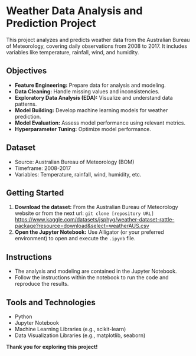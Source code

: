 # Weather Data Analysis and Prediction Project

This project analyzes and predicts weather data from the Australian Bureau of Meteorology, covering daily observations from 2008 to 2017. It includes variables like temperature, rainfall, wind, and humidity.

## Objectives

* **Feature Engineering:** Prepare data for analysis and modeling.
* **Data Cleaning:** Handle missing values and inconsistencies.
* **Exploratory Data Analysis (EDA):** Visualize and understand data patterns.
* **Model Building:** Develop machine learning models for weather prediction.
* **Model Evaluation:** Assess model performance using relevant metrics.
* **Hyperparameter Tuning:** Optimize model performance.

## Dataset

* Source: Australian Bureau of Meteorology (BOM)
* Timeframe: 2008-2017
* Variables: Temperature, rainfall, wind, humidity, etc.

## Getting Started

1.  **Download the dataset:** From the Australian Bureau of Meteorology website or from the next url: `git clone [repository URL]` https://www.kaggle.com/datasets/jsphyg/weather-dataset-rattle-package?resource=download&select=weatherAUS.csv
2.  **Open the Jupyter Notebook:** Use Alligator (or your preferred environment) to open and execute the `.ipynb` file.

## Instructions

* The analysis and modeling are contained in the Jupyter Notebook.
* Follow the instructions within the notebook to run the code and reproduce the results.

## Tools and Technologies

* Python
* Jupyter Notebook
* Machine Learning Libraries (e.g., scikit-learn)
* Data Visualization Libraries (e.g., matplotlib, seaborn)

**Thank you for exploring this project!**

